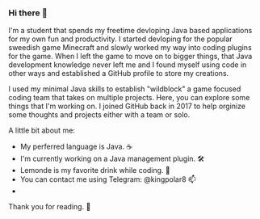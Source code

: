 ### Hi there 👋

I'm a student that spends my freetime devloping Java based applications for my own fun and productivity. I started devloping for the popular sweedish game Minecraft and slowly worked my way into coding plugins for the game. When I left the game to move on to bigger things, that Java development knowledge never left me and I found myself using code in other ways and established a GitHub profile to store my creations.

I used my minimal Java skills to establish "wildblock" a game focused coding team that takes on multiple projects. Here, you can explore some things that I'm working on. I joined GitHub back in 2017 to help orginize some thoughts and projects either with a team or solo.

A little bit about me:

* My perferred language is Java. ☕
* I'm currently working on a Java management plugin. 🛠️
* Lemonde is my favorite drink while coding. 🍋
* You can contact me using Telegram: @kingpolar8 📫
* 

Thank you for reading. 🐼
